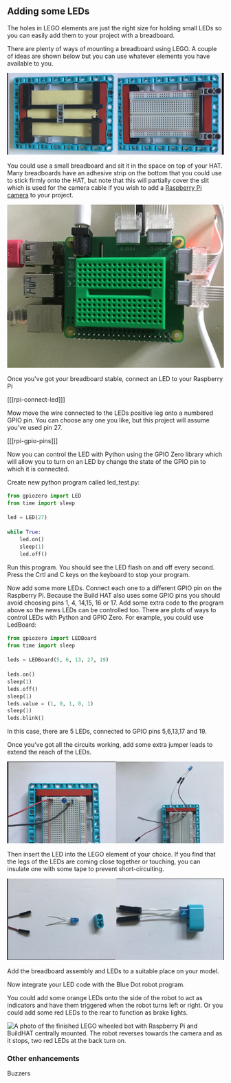 
## Adding some LEDs

The holes in LEGO elements are just the right size for holding small LEDs so you can easily add them to your project with a breadboard.

There are plenty of ways of mounting a breadboard using LEGO. A couple of ideas are shown below but you can use whatever elements you have available to you.

![A photo of a half-size breadboard mounted to a LEGO plate. It is supported by LEGO beams underneath and then sandwiched into a frame at the sides to keep the top surface where components are plugged in, free. ](images/big-breadboard.png)

You could use a small breadboard and sit it in the space on top of your HAT. Many breadboards have an adhesive strip on the bottom that you could use to stick firmly onto the HAT, but note that this will partially cover the slit which is used for the camera cable if you wish to add a [Raspberry Pi camera](https://projects.raspberrypi.org/en/projects/getting-started-with-picamera) to your project.

![A photo of a green mini breadboard sitting on top of the Build HAT. It is s good fit but does cover up the camera slit which is next to the barrel jack on the HAT.](images/breadboard_on_hat.jpg)

Once you've got your breadboard stable,  connect an LED to your Raspberry Pi

[[[rpi-connect-led]]]

Mow move the wire connected to the LEDs positive leg onto a numbered GPIO pin. You can choose any one you like, but this project will assume you've used pin 27.

[[[rpi-gpio-pins]]]

Now you can control the LED with Python using the GPIO Zero library which will allow you to turn on an LED by change the state of the GPIO pin to which it is connected.

Create new python program called led_test.py:

```python
from gpiozero import LED
from time import sleep

led = LED(27)

while True:
    led.on()
    sleep(1)
    led.off()
```

Run this program. You should see the LED flash on and off every second. Press the Crtl and C keys on the keyboard to stop your program.

Now add some more LEDs. Connect each one to a different GPIO pin on the Raspberry Pi. Because the Build HAT also uses some GPIO pins you should avoid choosing pins 1, 4, 14,15, 16 or 17. Add some extra code to the program above so the news LEDs can be controlled too. There are plots of ways to control LEDs with Python and GPIO Zero. For example, you could use LedBoard:

```python
from gpiozero import LEDBoard
from time import sleep

leds = LEDBoard(5, 6, 13, 27, 19)

leds.on()
sleep(1)
leds.off()
sleep(1)
leds.value = (1, 0, 1, 0, 1)
sleep(1)
leds.blink()

```
In this case, there are 5 LEDs, connected to GPIO pins 5,6,13,17 and 19.

Once you've got all the circuits working, add some extra jumper leads to extend the reach of the LEDs.

![two photos of LEDs connected to a breadboard. On the left, the LED is stuck into the breadboard itself, on the right it is attached using flying jumper leads.](images/legtolegs2.png)


Then insert the LED into the LEGO element of your choice. If you find that the legs of the LEDs are coming close together or touching, you can insulate one with some tape to prevent short-circuiting.

![A photo of an LED inserted into a LEGO beam element](images/ledsinlego.png)

Add the breadboard assembly and LEDs to a suitable place on your model.

Now integrate your LED code with the Blue Dot robot program. 

You could add some orange LEDs onto the side of the robot to act as indicators and have them triggered when the robot turns left or right. Or you could add some red LEDs to the rear to function as brake lights.

![A photo of the finished LEGO wheeled bot with Raspberry Pi and BuildHAT centrally mounted. The robot reverses towards the camera and as it stops, two red LEDs at the back turn on. ](images/brake_lights.gif)

### Other enhancements

Buzzers
